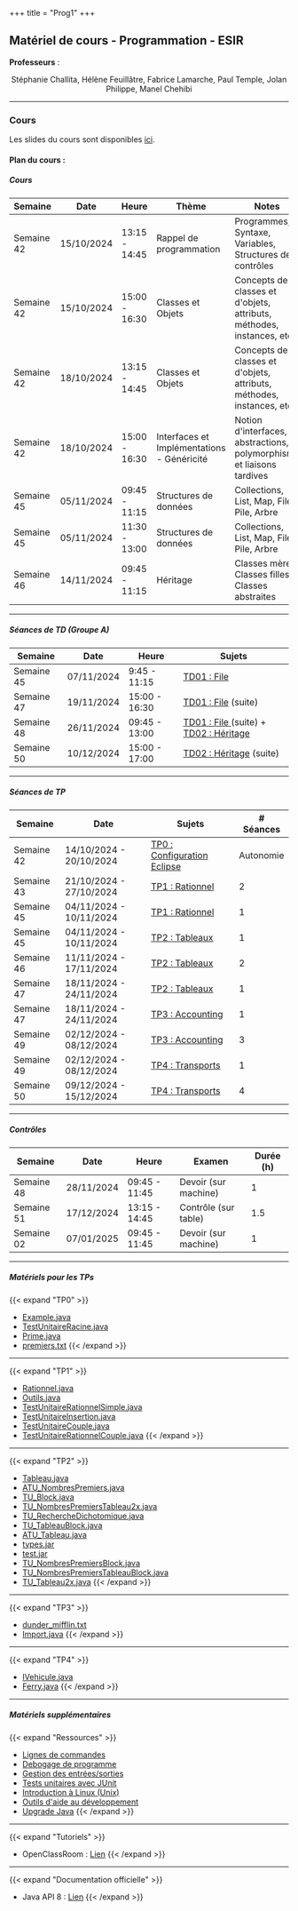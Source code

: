 +++
title = "Prog1"
+++

## Matériel de cours - Programmation - ESIR

**Professeurs** : 
<p style="text-align: center;">
Stéphanie Challita, Hélène Feuillâtre, Fabrice Lamarche, Paul Temple, Jolan Philippe, Manel Chehibi
</p>

---

### Cours
				
Les slides du cours sont disponibles [ici](/prog/cours-prog-ESIR.pdf).

#### Plan du cours :

##### Cours

| Semaine | Date | Heure | Thème | Notes |
| -------- | -------- | -------- | -------- |-------- |
| Semaine 42 | 15/10/2024 | 13:15 - 14:45 | Rappel de programmation | Programmes, Syntaxe, Variables, Structures de contrôles |
| Semaine 42 | 15/10/2024 | 15:00 - 16:30 | Classes et Objets | Concepts de classes et d'objets, attributs, méthodes, instances, etc.
| Semaine 42 | 18/10/2024 | 13:15 - 14:45 | Classes et Objets | Concepts de classes et d'objets, attributs, méthodes, instances, etc. |
| Semaine 42 | 18/10/2024 | 15:00 - 16:30 | Interfaces et Implémentations - Généricité | Notion d'interfaces, abstractions, polymorphisme et liaisons tardives |
| Semaine 45 | 05/11/2024 | 09:45 - 11:15 | Structures de données | Collections, List, Map, File, Pile, Arbre | 
| Semaine 45 | 05/11/2024 | 11:30 - 13:00 | Structures de données | Collections, List, Map, File, Pile, Arbre | 
| Semaine 46 | 14/11/2024 | 09:45 - 11:15 | Héritage | Classes mères, Classes filles, Classes abstraites | 

---

##### Séances de TD (Groupe A)

| Semaine | Date | Heure | Sujets |
| -------- | -------- | -------- | -------- |
| Semaine 45 | 07/11/2024 | 9:45 - 11:15 | [TD01 : File](/prog/TD01-file-prog-ESIR.pdf) | 
| Semaine 47 | 19/11/2024 | 15:00 - 16:30 | [TD01 : File](/prog/TD01-file-prog-ESIR.pdf) (suite) | 
| Semaine 48 | 26/11/2024 | 09:45 - 13:00 |  [TD01 : File ](/prog/TD01-file-prog-ESIR.pdf) (suite) + [TD02 : Héritage](/prog/TD02-heritage-prog-ESIR.pdf) | 
| Semaine 50 | 10/12/2024 | 15:00 - 17:00 | [TD02 : Héritage](/prog/TD02-heritage-prog-ESIR.pdf) (suite) |

				
---

##### Séances de TP


| Semaine | Date | Sujets | # Séances |
| -------- | -------- | -------- | -------- |
| Semaine 42 | 14/10/2024 - 20/10/2024 | [TP0 : Configuration Eclipse](/prog/TP00-config-prog-ESIR.pdf) | Autonomie | 
| Semaine 43 | 21/10/2024 - 27/10/2024 | [TP1 : Rationnel](/prog/TP01-rationnel-prog-ESIR.pdf) | 2 | 
| Semaine 45 | 04/11/2024 - 10/11/2024 | [TP1 : Rationnel](/prog/TP01-rationnel-prog-ESIR.pdf) | 1 | 
| Semaine 45 | 04/11/2024 - 10/11/2024 | [TP2 : Tableaux](/prog/TP02-tableau-prog-ESIR.pdf) | 1 | 
| Semaine 46 | 11/11/2024 - 17/11/2024 | [TP2 : Tableaux](/prog/TP02-tableau-prog-ESIR.pdf) | 2 |
| Semaine 47 | 18/11/2024 - 24/11/2024 | [TP2 : Tableaux](/prog/TP02-tableau-prog-ESIR.pdf) | 1 |
| Semaine 47 | 18/11/2024 - 24/11/2024 | [TP3 : Accounting](/prog/TP03-accounting-prog-ESIR.pdf) | 1 |  
| Semaine 49 | 02/12/2024 - 08/12/2024 | [TP3 : Accounting](/prog/TP03-accounting-prog-ESIR.pdf) | 3 | 
| Semaine 49 | 02/12/2024 - 08/12/2024 | [TP4 : Transports](/prog/TP04-transports-prog-ESIR.pdf) | 1 | 
| Semaine 50 | 09/12/2024 - 15/12/2024 | [TP4 : Transports](/prog/TP04-transports-prog-ESIR.pdf) | 4 | 
<!-- [Correction TP1](/prog/materials/tp1/correction-TP01.zip) -->

---

##### Contrôles</h3>

| Semaine | Date | Heure | Examen | Durée (h) |
| -------- | -------- | -------- | -------- | -------- | 
| Semaine 48 | 28/11/2024 | 09:45 - 11:45 | Devoir (sur machine)  | 1 | 
| Semaine 51 | 17/12/2024 | 13:15 - 14:45 | Contrôle (sur table)   | 1.5 | 
| Semaine 02 | 07/01/2025 | 09:45 - 11:45 | Devoir (sur machine)  | 1 | 

---

##### Matériels pour les TPs

{{< expand "TP0" >}}
- [Example.java](/prog/materials/tp0/Exemple.java)
- [TestUnitaireRacine.java](/prog/materials/tp0/TestUnitaireRacine.java) 
- [Prime.java](/prog/materials/tp0/Prime.java)
- [premiers.txt](/prog/materials/tp0/premiers.txt)
{{< /expand >}}

---	

{{< expand "TP1" >}}
- [Rationnel.java](/prog/materials/tp1/Rationnel.java)
- [Outils.java](/prog/materials/tp1/Outils.java)
- [TestUnitaireRationnelSimple.java](/prog/materials/tp1/TestUnitaireRationnelSimple.java)
- [TestUnitaireInsertion.java](/prog/materials/tp1/TestUnitaireInsertion.java)
- [TestUnitaireCouple.java](/prog/materials/tp1/TestUnitaireCouple.java)
- [TestUnitaireRationnelCouple.java](/prog/materials/tp1/TestUnitaireRationnelCouple.java)
{{< /expand >}}

---

{{< expand "TP2" >}}
- [Tableau.java](/prog/materials/tp2/Tableau.java)
- [ATU_NombresPremiers.java](/prog/materials/tp2/ATU_NombresPremiers.java)
- [TU_Block.java](/prog/materials/tp2/TU_Block.java)
- [TU_NombresPremiersTableau2x.java](/prog/materials/tp2/TU_NombresPremiersTableau2x.java)
- [TU_RechercheDichotomique.java](/prog/materials/tp2/TU_RechercheDichotomique.java)
- [TU_TableauBlock.java](/prog/materials/tp2/TU_TableauBlock.java)
- [ATU_Tableau.java](/prog/materials/tp2/ATU_Tableau.java)
- [types.jar](/prog/materials/tp2/types.jar)
- [test.jar](/prog/materials/tp2/test.jar)
- [TU_NombresPremiersBlock.java](/prog/materials/tp2/TU_NombresPremiersBlock.java)
- [TU_NombresPremiersTableauBlock.java](/prog/materials/tp2/TU_NombresPremiersTableauBlock.java)
- [TU_Tableau2x.java](/prog/materials/tp2/TU_Tableau2x.java)
{{< /expand >}}

---

{{< expand "TP3" >}}
- [dunder_mifflin.txt](/prog/materials/tp3/dunder_mifflin.txt)
- [Import.java](/prog/materials/tp3/Import.java)
{{< /expand >}}

---

{{< expand "TP4" >}}
- [IVehicule.java](/prog/materials/tp4/IVehicule.java)
- [Ferry.java](/prog/materials/tp4/Ferry.java)
{{< /expand >}}

---

##### Matériels supplémentaires
{{< expand "Ressources" >}}
- [Lignes de commandes](/prog/materials/resources/command_memento_fr.pdf)
- [Debogage de programme](/prog/materials/resources/debogage.pdf)
- [Gestion des entrées/sorties](/prog/materials/resources/entree_sortie.pdf)
- [Tests unitaires avec JUnit](/prog/materials/resources/test_unitaire_junit.pdf)
- [Introduction à Linux (Unix)](/prog/materials/resources/unix_linux_introduction_fr.pdf)
- [Outils d'aide au développement](/prog/materials/resources/outils.pdf)
- [Upgrade Java](/prog/materials/resources/upgrade_java.pdf)
{{< /expand >}}

---

{{< expand "Tutoriels" >}}
- OpenClassRoom : [Lien](https://openclassrooms.com/fr/courses/6173501-debutez-la-programmation-avec-java)
{{< /expand >}}

---

{{< expand "Documentation officielle" >}}
- Java API 8 : [Lien](https://docs.oracle.com/javase/8/docs/api/)
{{< /expand >}}
